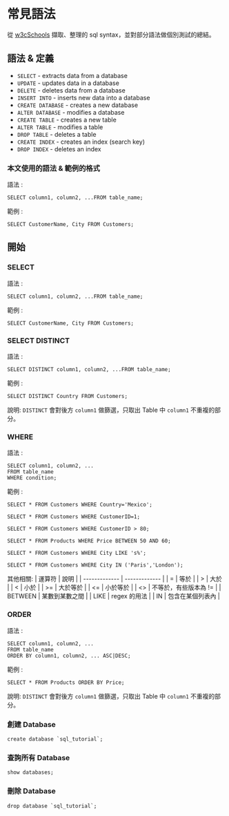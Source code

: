# 常見語法

從 [w3cSchools](https://www.w3schools.com/sql/default.asp) 擷取、整理的 sql syntax，並對部分語法做個別測試的總結。

## 語法 & 定義

* `SELECT` - extracts data from a database
* `UPDATE` - updates data in a database
* `DELETE` - deletes data from a database
* `INSERT INTO` - inserts new data into a database
* `CREATE DATABASE` - creates a new database
* `ALTER DATABASE` - modifies a database
* `CREATE TABLE` - creates a new table
* `ALTER TABLE` - modifies a table
* `DROP TABLE` - deletes a table
* `CREATE INDEX` - creates an index (search key)
* `DROP INDEX` - deletes an index

### 本文使用的語法 & 範例的格式

語法 :
```
SELECT column1, column2, ...FROM table_name;
```

範例 :
```
SELECT CustomerName, City FROM Customers;
```

## 開始

### SELECT

語法 :
```
SELECT column1, column2, ...FROM table_name;
```

範例 :
```
SELECT CustomerName, City FROM Customers;
```

### SELECT DISTINCT

語法 :
```
SELECT DISTINCT column1, column2, ...FROM table_name;
```

範例 :
```
SELECT DISTINCT Country FROM Customers;
```

說明: `DISTINCT` 會對後方 `column1` 做篩選，只取出 Table 中 `column1` 不重複的部分。

### WHERE

語法 :
```
SELECT column1, column2, ...
FROM table_name
WHERE condition;
```

範例 :
```
SELECT * FROM Customers WHERE Country='Mexico';

SELECT * FROM Customers WHERE CustomerID=1;

SELECT * FROM Customers WHERE CustomerID > 80;

SELECT * FROM Products WHERE Price BETWEEN 50 AND 60;

SELECT * FROM Customers WHERE City LIKE 's%';

SELECT * FROM Customers WHERE City IN ('Paris','London');
```

其他相關:
| 運算符  | 說明 |
| ------------- | ------------- |
| =  | 等於  |
| >  | 大於  |
| <  | 小於 |
| >= | 大於等於  |
| <= | 小於等於  |
| <> | 不等於，有些版本為 !=  |
| BETWEEN  | 某數到某數之間 |
| LIKE  | regex 的用法  |
| IN  | 包含在某個列表內  |

### ORDER

語法 :
```
SELECT column1, column2, ...
FROM table_name
ORDER BY column1, column2, ... ASC|DESC;
```

範例 :
```
SELECT * FROM Products ORDER BY Price;
```

說明: `DISTINCT` 會對後方 `column1` 做篩選，只取出 Table 中 `column1` 不重複的部分。

### 創建 Database

```
create database `sql_tutorial`;
```

### 查詢所有 Database

```
show databases;
```

### 刪除 Database

```
drop database `sql_tutorial`;
```
